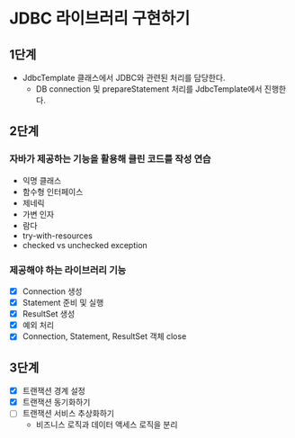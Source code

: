 # JDBC 라이브러리 구현하기

## 1단계
- JdbcTemplate 클래스에서 JDBC와 관련된 처리를 담당한다.
  - DB connection 및 prepareStatement 처리를 JdbcTemplate에서 진행한다.

## 2단계

### 자바가 제공하는 기능을 활용해 클린 코드를 작성 연습
- 익명 클래스
- 함수형 인터페이스
- 제네릭
- 가변 인자
- 람다
- try-with-resources
- checked vs unchecked exception

### 제공해야 하는 라이브러리 기능
  - [X] Connection 생성
  - [X] Statement 준비 및 실행
  - [X] ResultSet 생성
  - [X] 예외 처리
  - [X] Connection, Statement, ResultSet 객체 close

## 3단계
- [X] 트랜잭션 경계 설정
- [X] 트랜잭션 동기화하기 
- [ ] 트랜잭션 서비스 추상화하기
  - 비즈니스 로직과 데이터 액세스 로직을 분리
